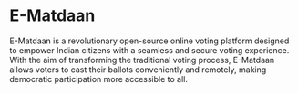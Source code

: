 # E-Matdaan
E-Matdaan is a revolutionary open-source online voting platform designed to empower Indian citizens with a seamless and secure voting experience. With the aim of transforming the traditional voting process, E-Matdaan allows voters to cast their ballots conveniently and remotely, making democratic participation more accessible to all.

